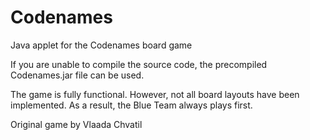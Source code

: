 # Codenames
Java applet for the Codenames board game

If you are unable to compile the source code, the precompiled Codenames.jar file can be used.

The game is fully functional. However, not all board layouts have been implemented. As a result, the Blue Team always plays first.

Original game by Vlaada Chvatil
